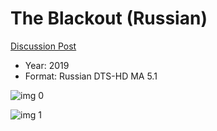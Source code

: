 # The Blackout (Russian)

[Discussion Post](https://www.avsforum.com/threads/bass-eq-for-filtered-movies.2995212/post-60002268)

* Year: 2019
* Format: Russian DTS-HD MA 5.1

![img 0](https://i.imgur.com/Le4hZaP.jpg)

![img 1](https://i.imgur.com/hSekdGt.png)

